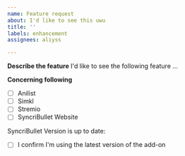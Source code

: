 ```yaml
---
name: Feature request
about: I'd like to see this uwu
title: ''
labels: enhancement
assignees: aliyss

---
```


**Describe the feature**
I'd like to see the following feature ...

**Concerning following**
- [ ] Anilist
- [ ] Simkl
- [ ] Stremio
- [ ] SyncriBullet Website

SyncriBullet Version is up to date:
- [ ] I confirm I'm using the latest version of the add-on
